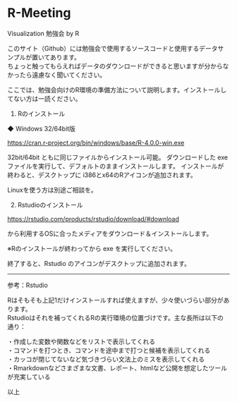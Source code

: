 # R-Meeting

Visualization 勉強会 by R

このサイト（Github）には勉強会で使用するソースコードと使用するデータサンプルが置いてあります。  
ちょっと触ってもらえればデータのダウンロードができると思いますが分からなかったら遠慮なく聞いてください。

ここでは、勉強会向けのR環境の準備方法について説明します。インストールしてない方は一読ください。

1. Rのインストール

◆ Windows 32/64bit版

<https://cran.r-project.org/bin/windows/base/R-4.0.0-win.exe>

32bit/64bit ともに同じファイルからインストール可能。
ダウンロードした exe ファイルを実行して、デフォルトのままインストールします。
インストールが終わると、デスクトップに i386とx64のRアイコンが追加されます。

Linuxを使う方は別途ご相談を。

2. Rstudioのインストール

<https://rstudio.com/products/rstudio/download/#download> 

から利用するOSに合ったメディアをダウンロード＆インストールします。

※Rのインストールが終わってから exe を実行してください。

終了すると、Rstudio のアイコンがデスクトップに追加されます。

----------------------------------------------------------------------
参考：Rstudio

Rはそもそも上記1だけインストールすれば使えますが、少々使いづらい部分があります。  
Rstudioはそれを補ってくれるRの実行環境の位置づけです。主な長所は以下の通り：

・作成した変数や関数などをリストで表示してくれる  
・コマンドを打つとき、コマンドを途中まで打つと候補を表示してくれる  
・カッコが閉じてないなど気づきづらい文法上のミスを表示してくれる  
・Rmarkdownなどさまざまな文書、レポート、htmlなど公開を想定したツールが充実している  

以上

